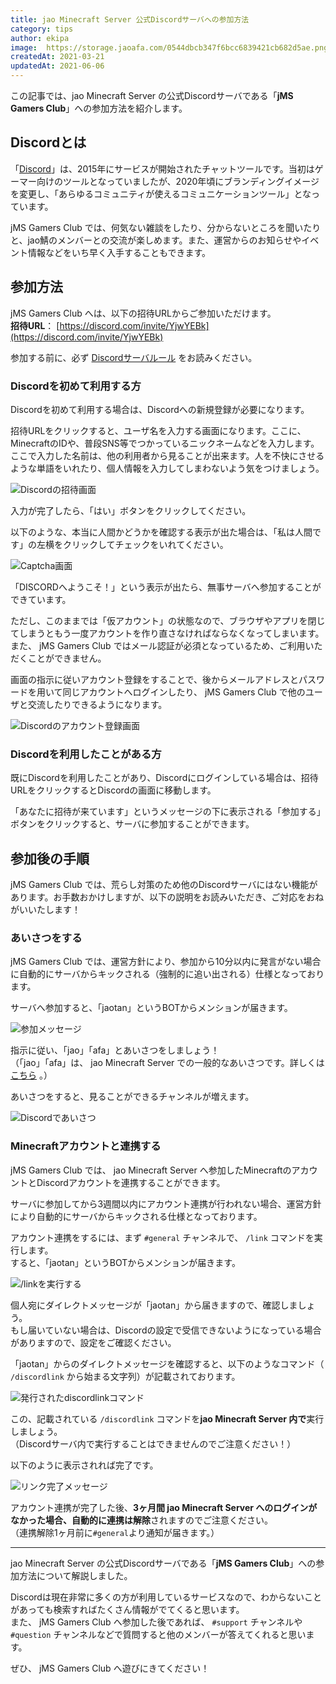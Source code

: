 ```yaml
---
title: jao Minecraft Server 公式Discordサーバへの参加方法
category: tips
author: ekipa
image: 	https://storage.jaoafa.com/0544dbcb347f6bcc6839421cb682d5ae.png
createdAt: 2021-03-21
updatedAt: 2021-06-06
---
```


この記事では、jao Minecraft Server の公式Discordサーバである「**jMS Gamers Club**」への参加方法を紹介します。

<!--more-->

## Discordとは

「[Discord](https://discord.com/)」は、2015年にサービスが開始されたチャットツールです。当初はゲーマー向けのツールとなっていましたが、2020年頃にブランディングイメージを変更し、「あらゆるコミュニティが使えるコミュニケーションツール」となっています。

jMS Gamers Club では、何気ない雑談をしたり、分からないところを聞いたりと、jao鯖のメンバーとの交流が楽しめます。また、運営からのお知らせやイベント情報などをいち早く入手することもできます。

## 参加方法

jMS Gamers Club へは、以下の招待URLからご参加いただけます。  
**招待URL**： [https://discord.com/invite/YjwYEBk](https://discord.com/invite/YjwYEBk)

参加する前に、必ず [Discordサーバルール](/server/rules/discord) をお読みください。

### Discordを初めて利用する方

Discordを初めて利用する場合は、Discordへの新規登録が必要になります。

招待URLをクリックすると、ユーザ名を入力する画面になります。ここに、MinecraftのIDや、普段SNS等でつかっているニックネームなどを入力します。  
ここで入力した名前は、他の利用者から見ることが出来ます。人を不快にさせるような単語をいれたり、個人情報を入力してしまわないよう気をつけましょう。

![Discordの招待画面](https://storage.jaoafa.com/5cfef5691c05e43c0d88903c70be97a7.png)

入力が完了したら、「はい」ボタンをクリックしてください。

以下のような、本当に人間かどうかを確認する表示が出た場合は、「私は人間です」の左横をクリックしてチェックをいれてください。

![Captcha画面](https://storage.jaoafa.com/8038b0463937ac7663821e344fa67508.png)

「DISCORDへようこそ！」という表示が出たら、無事サーバへ参加することができています。

ただし、このままでは「仮アカウント」の状態なので、ブラウザやアプリを閉じてしまうともう一度アカウントを作り直さなければならなくなってしまいます。  
また、 jMS Gamers Club ではメール認証が必須となっているため、ご利用いただくことができません。

画面の指示に従いアカウント登録をすることで、後からメールアドレスとパスワードを用いて同じアカウントへログインしたり、 jMS Gamers Club で他のユーザと交流したりできるようになります。

![Discordのアカウント登録画面](https://storage.jaoafa.com/84847fa0c22f44d9dcc05234ffbf9dda.png)

### Discordを利用したことがある方

既にDiscordを利用したことがあり、Discordにログインしている場合は、招待URLをクリックするとDiscordの画面に移動します。

「あなたに招待が来ています」というメッセージの下に表示される「参加する」ボタンをクリックすると、サーバに参加することができます。

## 参加後の手順

jMS Gamers Club では、荒らし対策のため他のDiscordサーバにはない機能があります。お手数おかけしますが、以下の説明をお読みいただき、ご対応をおねがいいたします！

### あいさつをする

jMS Gamers Club では、運営方針により、参加から10分以内に発言がない場合に自動的にサーバからキックされる（強制的に追い出される）仕様となっております。

サーバへ参加すると、「jaotan」というBOTからメンションが届きます。

![参加メッセージ](https://storage.jaoafa.com/af02de2227b7ee13716c9aa9d82c4283.png)

指示に従い、「jao」「afa」とあいさつをしましょう！  
（「jao」「afa」は、 jao Minecraft Server での一般的なあいさつです。詳しくは [こちら](https://wiki.jaoafa.com/jao_afa) 。）

あいさつをすると、見ることができるチャンネルが増えます。  

![Discordであいさつ](https://storage.jaoafa.com/ad005500de5779191ada81f78d81cd12.PNG)

### Minecraftアカウントと連携する

jMS Gamers Club では、 jao Minecraft Server へ参加したMinecraftのアカウントとDiscordアカウントを連携することができます。

サーバに参加してから3週間以内にアカウント連携が行われない場合、運営方針により自動的にサーバからキックされる仕様となっております。

アカウント連携をするには、まず `#general` チャンネルで、 `/link` コマンドを実行します。  
すると、「jaotan」というBOTからメンションが届きます。

![/linkを実行する](https://storage.jaoafa.com/01912f04a310ec5faa8a7e1f56bab973.png)

個人宛にダイレクトメッセージが「jaotan」から届きますので、確認しましょう。  
もし届いていない場合は、Discordの設定で受信できないようになっている場合がありますので、設定をご確認ください。

「jaotan」からのダイレクトメッセージを確認すると、以下のようなコマンド（ `/discordlink` から始まる文字列）が記載されております。

![発行されたdiscordlinkコマンド](https://storage.jaoafa.com/76cfce9dc977aad923aa737f728ea831.png)

この、記載されている `/discordlink` コマンドを**jao Minecraft Server 内で**実行しましょう。  
（Discordサーバ内で実行することはできませんのでご注意ください！）

以下のように表示されれば完了です。

![リンク完了メッセージ](
https://storage.jaoafa.com/106b351b2196a6511787dbd1b86678a4.png)

アカウント連携が完了した後、**3ヶ月間 jao Minecraft Server へのログインがなかった場合、自動的に連携は解除**されますのでご注意ください。  
（連携解除1ヶ月前に`#general`より通知が届きます。）

---

jao Minecraft Server の公式Discordサーバである「**jMS Gamers Club**」への参加方法について解説しました。

Discordは現在非常に多くの方が利用しているサービスなので、わからないことがあっても検索すればたくさん情報がでてくると思います。  
また、 jMS Gamers Club へ参加した後であれば、 `#support` チャンネルや `#question` チャンネルなどで質問すると他のメンバーが答えてくれると思います。

ぜひ、 jMS Gamers Club へ遊びにきてください！
